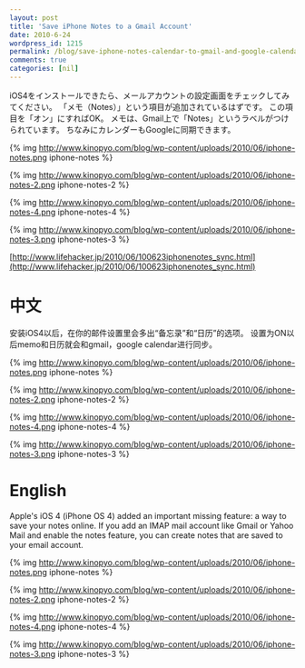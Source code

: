```yaml
---
layout: post
title: 'Save iPhone Notes to a Gmail Account'
date: 2010-6-24
wordpress_id: 1215
permalink: /blog/save-iphone-notes-calendar-to-gmail-and-google-calenda
comments: true
categories: [nil]
---
```

iOS4をインストールできたら、メールアカウントの設定画面をチェックしてみてください。
「メモ（Notes）」という項目が追加されているはずです。
この項目を「オン」にすればOK。
メモは、Gmail上で「Notes」というラベルがつけられています。
ちなみにカレンダーもGoogleに同期できます。

{% img http://www.kinopyo.com/blog/wp-content/uploads/2010/06/iphone-notes.png iphone-notes %}

{% img http://www.kinopyo.com/blog/wp-content/uploads/2010/06/iphone-notes-2.png iphone-notes-2 %}


{% img http://www.kinopyo.com/blog/wp-content/uploads/2010/06/iphone-notes-4.png iphone-notes-4 %}

{% img http://www.kinopyo.com/blog/wp-content/uploads/2010/06/iphone-notes-3.png iphone-notes-3 %}

[http://www.lifehacker.jp/2010/06/100623iphonenotes_sync.html](http://www.lifehacker.jp/2010/06/100623iphonenotes_sync.html)

# 中文
安装iOS4以后，在你的邮件设置里会多出“备忘录”和“日历”的选项。
设置为ON以后memo和日历就会和gmail，google calendar进行同步。

{% img http://www.kinopyo.com/blog/wp-content/uploads/2010/06/iphone-notes.png iphone-notes %}

{% img http://www.kinopyo.com/blog/wp-content/uploads/2010/06/iphone-notes-2.png iphone-notes-2 %}


{% img http://www.kinopyo.com/blog/wp-content/uploads/2010/06/iphone-notes-4.png iphone-notes-4 %}

{% img http://www.kinopyo.com/blog/wp-content/uploads/2010/06/iphone-notes-3.png iphone-notes-3 %}

# English

Apple's iOS 4 (iPhone OS 4) added an important missing feature: a way to save your notes online. If you add an IMAP mail account like Gmail or Yahoo Mail and enable the notes feature, you can create notes that are saved to your email account.

{% img http://www.kinopyo.com/blog/wp-content/uploads/2010/06/iphone-notes.png iphone-notes %}

{% img http://www.kinopyo.com/blog/wp-content/uploads/2010/06/iphone-notes-2.png iphone-notes-2 %}


{% img http://www.kinopyo.com/blog/wp-content/uploads/2010/06/iphone-notes-4.png iphone-notes-4 %}

{% img http://www.kinopyo.com/blog/wp-content/uploads/2010/06/iphone-notes-3.png iphone-notes-3 %}
